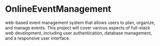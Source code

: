 # OnlineEventManagement
web-based event management system that allows users to plan, organize, and manage events. This project will cover various aspects of full-stack web development, including user authentication, database management, and a responsive user interface.
